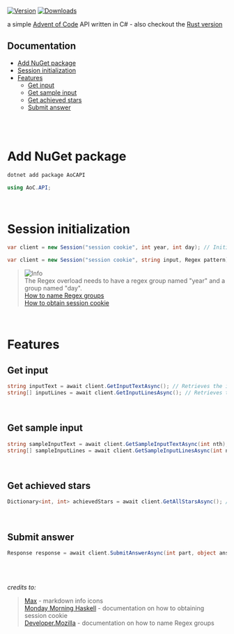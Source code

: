 [![Version](https://img.shields.io/nuget/v/AoCAPI)](https://www.nuget.org/packages/AoCAPI)
[![Downloads](https://img.shields.io/nuget/dt/AoCAPI)](https://www.nuget.org/packages/AoCAPI)

a simple [Advent of Code](https://adventofcode.com) API written in C# - also checkout the [Rust version](https://github.com/antoniosubasic/aoc_api)

## Documentation

- [Add NuGet package](#add-nuget-package)
- [Session initialization](#session-initialization)
- [Features](#features)
    - [Get input](#get-input)
    - [Get sample input](#get-sample-input)
    - [Get achieved stars](#get-achieved-stars)
    - [Submit answer](#submit-answer)

<br><br>

# Add NuGet package

```bash
dotnet add package AoCAPI
```

```csharp
using AoC.API;
```

<br>

# Session initialization

```csharp
var client = new Session("session cookie", int year, int day); // Initializes a new Session instance
```

```csharp
var client = new Session("session cookie", string input, Regex pattern); // Initializes a new Session instance
```

> <picture>
>   <source media="(prefers-color-scheme: dark)" srcset="https://github.com/Mqxx/GitHub-Markdown/blob/main/blockquotes/badge/dark-theme/info.svg">
>   <img alt="Info" src="https://github.com/Mqxx/GitHub-Markdown/blob/main/blockquotes/badge/dark-theme/Info">
> </picture><br>
> The Regex overload needs to have a regex group named "year" and a group named "day".
> <br> <a href="https://developer.mozilla.org/en-US/docs/Web/JavaScript/Reference/Regular_expressions/Named_capturing_group">How to name Regex groups</a>
> <br> <a href="https://mmhaskell.com/blog/2023/1/30/advent-of-code-fetching-puzzle-input-using-the-api#authentication">How to obtain session cookie</a>

<br>

# Features

## Get input

```csharp
string inputText = await client.GetInputTextAsync(); // Retrieves the input text of the AoC puzzle
string[] inputLines = await client.GetInputLinesAsync(); // Retrieves the input lines of the AoC puzzle
```

<br>

## Get sample input

```csharp
string sampleInputText = await client.GetSampleInputTextAsync(int nth); // Retrieves the nth sample input text of the AoC puzzle
string[] sampleInputLines = await client.GetSampleInputLinesAsync(int nth); // Retrieves the nth sample input lines of the AoC puzzle
```

<br>

## Get achieved stars

```csharp
Dictionary<int, int> achievedStars = await client.GetAllStarsAsync(); // Retrieves each year's number of stars earned (key: year, value: stars)
```

<br>

## Submit answer

```csharp
Response response = await client.SubmitAnswerAsync(int part, object answer); // Submits an answer to part 1 or 2 of the AoC puzzle. Returns a response type with a success status and a cooldown period
```

<br><br>

*credits to:*
> [Max](https://github.com/Mqxx) - markdown info icons <br>
> [Monday Morning Haskell](https://mmhaskell.com/) - documentation on how to obtaining session cookie <br>
> [Developer.Mozilla](https://developer.mozilla.org) - documentation on how to name Regex groups
